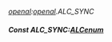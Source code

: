 _[openal](../../modules/openal/openal-module.md):[openal](../../modules/openal/openal-module.md).ALC\_SYNC_
##### Const ALC\_SYNC:[ALCenum](../../modules/openal/openal-alcenum.md)
